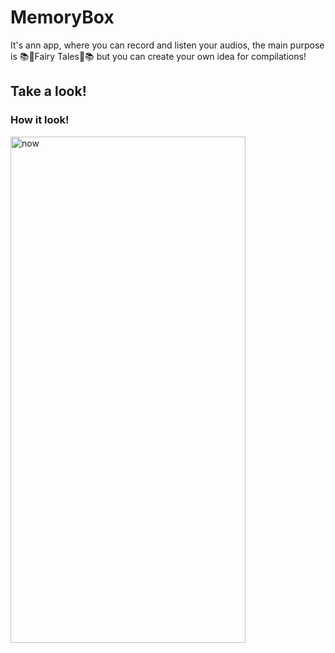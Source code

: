 # MemoryBox
It's ann app, where you can record and listen your audios, the main purpose is 📚🧞Fairy Tales🧞📚
but you can create your own idea for compilations!

## Take a look!

### How it look!

<img src="https://user-images.githubusercontent.com/38156331/145007831-68876ffd-cb31-4d2b-b2b1-c39b6f8a5165.png" alt="now" width="376" height="810" />

